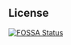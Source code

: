 ## License
[![FOSSA Status](https://app.fossa.com/api/projects/git%2Bgithub.com%2Fkekasicoid%2Fkekasigohelper.svg?type=large&issueType=license)](https://app.fossa.com/projects/git%2Bgithub.com%2Fkekasicoid%2Fkekasigohelper?ref=badge_large&issueType=license)
